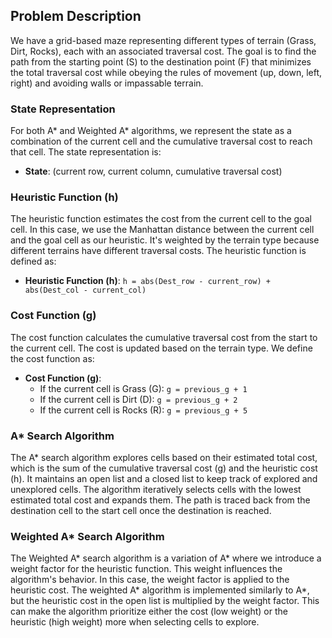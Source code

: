 ## Problem Description

We have a grid-based maze representing different types of terrain (Grass, Dirt, Rocks), each with an associated traversal cost. The goal is to find the path from the starting point (S) to the destination point (F) that minimizes the total traversal cost while obeying the rules of movement (up, down, left, right) and avoiding walls or impassable terrain.

### State Representation

For both A* and Weighted A* algorithms, we represent the state as a combination of the current cell and the cumulative traversal cost to reach that cell. The state representation is:

- **State**: (current row, current column, cumulative traversal cost)

### Heuristic Function (h)

The heuristic function estimates the cost from the current cell to the goal cell. In this case, we use the Manhattan distance between the current cell and the goal cell as our heuristic. It's weighted by the terrain type because different terrains have different traversal costs. The heuristic function is defined as:

- **Heuristic Function (h)**: `h = abs(Dest_row - current_row) + abs(Dest_col - current_col)`

### Cost Function (g)

The cost function calculates the cumulative traversal cost from the start to the current cell. The cost is updated based on the terrain type. We define the cost function as:

- **Cost Function (g)**:
  - If the current cell is Grass (G): `g = previous_g + 1`
  - If the current cell is Dirt (D): `g = previous_g + 2`
  - If the current cell is Rocks (R): `g = previous_g + 5`

### A* Search Algorithm

The A* search algorithm explores cells based on their estimated total cost, which is the sum of the cumulative traversal cost (g) and the heuristic cost (h). It maintains an open list and a closed list to keep track of explored and unexplored cells. The algorithm iteratively selects cells with the lowest estimated total cost and expands them. The path is traced back from the destination cell to the start cell once the destination is reached.

### Weighted A* Search Algorithm

The Weighted A* search algorithm is a variation of A* where we introduce a weight factor for the heuristic function. This weight influences the algorithm's behavior. In this case, the weight factor is applied to the heuristic cost. The weighted A* algorithm is implemented similarly to A*, but the heuristic cost in the open list is multiplied by the weight factor. This can make the algorithm prioritize either the cost (low weight) or the heuristic (high weight) more when selecting cells to explore.
